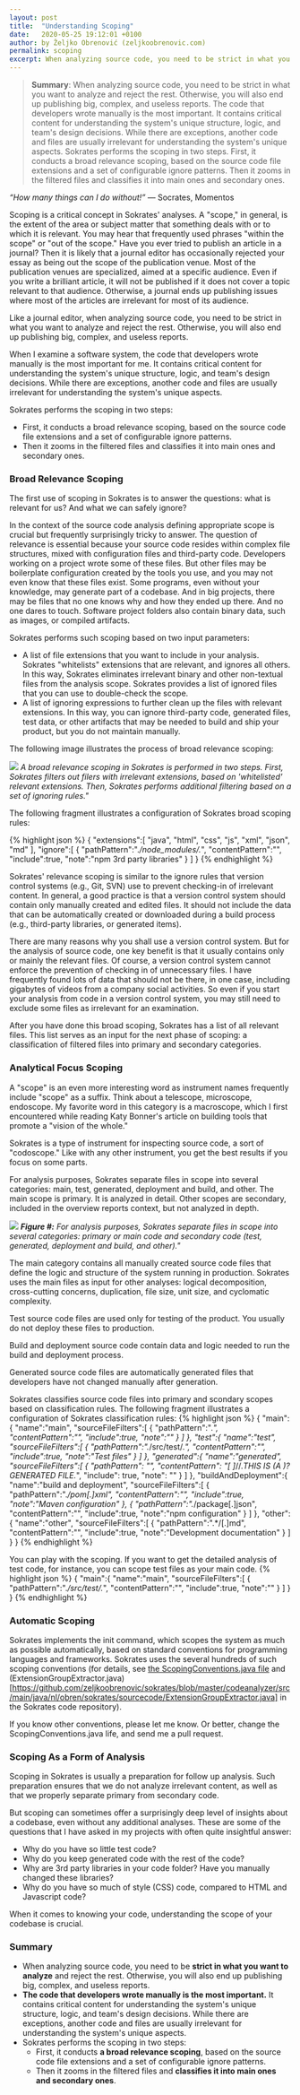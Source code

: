 ```yaml
---
layout: post
title:  "Understanding Scoping"
date:   2020-05-25 19:12:01 +0100
author: by Željko Obrenović (zeljkoobrenovic.com)
permalink: scoping
excerpt: When analyzing source code, you need to be strict in what you want to analyze and reject the rest. Otherwise, you will also end up publishing big, complex, and useless reports. The code that developers wrote manually is the most important. It contains critical content for understanding the system's unique structure, logic, and team's design decisions. While there are exceptions, another code and files are usually irrelevant for understanding the system's unique aspects. Sokrates performs the scoping in two steps. First, it conducts a broad relevance scoping, based on the source code file extensions and a set of configurable ignore patterns. Then it zooms in the filtered files and classifies it into main ones and secondary ones.
---
```


> **Summary**: When analyzing source code, you need to be strict in what you want to analyze and reject the rest. Otherwise, you will also end up publishing big, complex, and useless reports. The code that developers wrote manually is the most important. It contains critical content for understanding the system's unique structure, logic, and team's design decisions. While there are exceptions, another code and files are usually irrelevant for understanding the system's unique aspects. Sokrates performs the scoping in two steps. First, it conducts a broad relevance scoping, based on the source code file extensions and a set of configurable ignore patterns. Then it zooms in the filtered files and classifies it into main ones and secondary ones.

*“How many things can I do without!”*
― Socrates, Momentos

Scoping is a critical concept in Sokrates' analyses. A "scope," in general, is the extent of the area or subject matter that something deals with or to which it is relevant. You may hear that frequently used phrases "within the scope" or "out of the scope." Have you ever tried to publish an article in a journal? Then it is likely that a journal editor has occasionally rejected your essay as being out the scope of the publication venue. Most of the publication venues are specialized, aimed at a specific audience. Even if you write a brilliant article, it will not be published if it does not cover a topic relevant to that audience. Otherwise, a journal ends up publishing issues where most of the articles are irrelevant for most of its audience.

Like a journal editor, when analyzing source code, you need to be strict in what you want to analyze and reject the rest. Otherwise, you will also end up publishing big, complex, and useless reports.

When I examine a software system, the code that developers wrote manually is the most important for me. It contains critical content for understanding the system's unique structure, logic, and team's design decisions. While there are exceptions, another code and files are usually irrelevant for understanding the system's unique aspects.

Sokrates performs the scoping in two steps:

* First, it conducts a broad relevance scoping, based on the source code file extensions and a set of configurable ignore patterns.
* Then it zooms in the filtered files and classifies it into main ones and secondary ones.


### Broad Relevance Scoping

The first use of scoping in Sokrates is to answer the questions: what is relevant for us? And what we can safely ignore?

In the context of the source code analysis defining appropriate scope is crucial but frequently surprisingly tricky to answer. The question of relevance is essential because your source code resides within complex file structures, mixed with configuration files and third-party code. Developers working on a project wrote some of these files. But other files may be boilerplate configuration created by the tools you use, and you may not even know that these files exist. Some programs, even without your knowledge, may generate part of a codebase. And in big projects, there may be files that no one knows why and how they ended up there. And no one dares to touch. Software project folders also contain binary data, such as images, or compiled artifacts.

Sokrates performs such scoping based on two input parameters:

* A list of file extensions that you want to include in your analysis. Sokrates "whitelists" extensions that are relevant, and ignores all others. In this way, Sokrates eliminates irrelevant binary and other non-textual files from the analysis scope. Sokrates provides a list of ignored files that you can use to double-check the scope.
* A list of ignoring expressions to further clean up the files with relevant extensions. In this way, you can ignore third-party code, generated files, test data, or other artifacts that may be needed to build and ship your product, but you do not maintain manually.

The following image illustrates the process of broad relevance scoping:

![](assets/images/sokrates/scoping-broad.png)
*A broad relevance scoping in Sokrates is performed in two steps. First, Sokrates filters out filers with irrelevant extensions, based on 'whitelisted' relevant extensions. Then, Sokrates performs additional filtering based on a set of ignoring rules."*

The following fragment illustrates a configuration of Sokrates broad scoping rules:

{% highlight json %}
{
   "extensions":[
      "java",
      "html",
      "css",
      "js",
      "xml",
      "json",
      "md"
   ],
   "ignore":[
      {
         "pathPattern":".*/node_modules/.*",
         "contentPattern":"",
         "include":true,
         "note":"npm 3rd party libraries"
      }
   ]
}
{% endhighlight %}

Sokrates' relevance scoping is similar to the ignore rules that version control systems (e.g., Git, SVN) use to prevent checking-in of irrelevant content. In general, a good practice is that a version control system should contain only manually created and edited files. It should not include the data that can be automatically created or downloaded during a build process (e.g., third-party libraries, or generated items).

There are many reasons why you shall use a version control system. But for the analysis of source code, one key benefit is that it usually contains only or mainly the relevant files. Of course, a version control system cannot enforce the prevention of checking in of unnecessary files. I have frequently found lots of data that should not be there, in one case, including gigabytes of videos from a company social activities. So even if you start your analysis from code in a version control system, you may still need to exclude some files as irrelevant for an examination.

After you have done this broad scoping, Sokrates has a list of all relevant files. This list serves as an input for the next phase of scoping: a classification of filtered files into primary and secondary categories.


### Analytical Focus Scoping

A "scope" is an even more interesting word as instrument names frequently include "scope" as a suffix. Think about a telescope, microscope, endoscope. My favorite word in this category is a macroscope, which I first encountered while reading Katy Bonner's article on building tools that promote a "vision  of the whole."

Sokrates is a type of instrument for inspecting source code, a sort of "codoscope." Like with any other instrument, you get the best results if you focus on some parts.

For analysis purposes, Sokrates separate files in scope into several categories: main, test, generated, deployment and build, and other. The main scope is primary. It is analyzed in detail. Other scopes are secondary, included in the overview reports context, but not analyzed in depth.

![](assets/images/sokrates/scoping-classification.png)
***Figure #:** For analysis purposes, Sokrates separate files in scope into several categories: primary or main code and secondary code (test, generated, deployment and build, and other)."*

The main category contains all manually created source code files that define the logic and structure of the system running in production. Sokrates uses the main files as input for other analyses: logical decomposition, cross-cutting concerns, duplication, file size, unit size, and cyclomatic complexity.

Test source code files are used only for testing of the product. You usually do not deploy these files to production.

Build and deployment source code contain data and logic needed to run the build and deployment process.

Generated source code files are automatically generated files that developers have not changed manually after generation.

Sokrates classifies source code files into primary and scondary scopes based on classification rules. The following fragment illustrates a configuration of Sokrates classification rules:
{% highlight json %}
{
   "main":{
      "name":"main",
      "sourceFileFilters":[
         {
            "pathPattern":".*",
            "contentPattern":"",
            "include":true,
            "note":""
         }
      ]
   },
   "test":{
      "name":"test",
      "sourceFileFilters":[
         {
            "pathPattern":".*/src/test/.*",
            "contentPattern":"",
            "include":true,
            "note":"Test files"
         }
      ]
   },
   "generated":{
      "name":"generated",
      "sourceFileFilters":[
         {
            "pathPattern": "",
            "contentPattern": "[ ]*//.*THIS IS (A )?GENERATED FILE.*",
            "include": true,
            "note": ""
         }
      ]
   },
   "buildAndDeployment":{
      "name":"build and deployment",
      "sourceFileFilters":[
         {
            "pathPattern":".*/pom[.]xml",
            "contentPattern":"",
            "include":true,
            "note":"Maven configuration"
         },
         {
            "pathPattern":".*/package[.]json",
            "contentPattern":"",
            "include":true,
            "note":"npm configuration"
         }
      ]
   },
   "other":{
      "name":"other",
      "sourceFileFilters":[
         {
            "pathPattern":".*/[.]md",
            "contentPattern":"",
            "include":true,
            "note":"Development documentation"
         }
      ]
   }
}
{% endhighlight %}


You can play with the scoping. If you want to get the detailed analysis of test code, for instance, you can scope test files as your main code.
{% highlight json %}
{
   "main":{
      "name":"main",
      "sourceFileFilters":[
         {
            "pathPattern":".*/src/test/.*",
            "contentPattern":"",
            "include":true,
            "note":""
         }
      ]
   }
}
{% endhighlight %}

### Automatic Scoping

Sokrates implements the init command, which scopes the system as much as possible automatically, based on standard conventions for programming languages and frameworks. Sokrates uses the several hundreds of such scoping conventions (for details, see [the ScopingConventions.java file](https://github.com/zeljkoobrenovic/sokrates/blob/master/codeanalyzer/src/main/java/nl/obren/sokrates/sourcecode/scoping/ScopingConventions.java) and (ExtensionGroupExtractor.java)[https://github.com/zeljkoobrenovic/sokrates/blob/master/codeanalyzer/src/main/java/nl/obren/sokrates/sourcecode/ExtensionGroupExtractor.java] in the Sokrates code repository).

If you know other conventions, please let me know. Or better, change the ScopingConventions.java life, and send me a pull request.

### Scoping As a Form of Analysis

Scoping in Sokrates is usually a preparation for follow up analysis. Such preparation ensures that we do not analyze irrelevant content, as well as that we properly separate primary from secondary code.

But scoping can sometimes offer a surprisingly deep level of insights about a codebase, even without any additional analyses. These are some of the questions that I have asked in my projects with often quite insightful answer:

* Why do you have so little test code?
* Why do you keep generated code with the rest of the code?
* Why are 3rd party libraries in your code folder? Have you manually changed these libraries?
* Why do you have so much of style (CSS) code, compared to HTML and Javascript code?

When it comes to knowing your code, understanding the scope of your codebase is crucial.

### Summary

>
* When analyzing source code, you need to be **strict in what you want to analyze** and reject the rest. Otherwise, you will also end up publishing big, complex, and useless reports.
* **The code that developers wrote manually is the most important.** It contains critical content for understanding the system's unique structure, logic, and team's design decisions. While there are exceptions, another code and files are usually irrelevant for understanding the system's unique aspects.
* Sokrates performs the scoping in two steps:
  * First, it conducts **a broad relevance scoping**, based on the source code file extensions and a set of configurable ignore patterns.
  * Then it zooms in the filtered files and **classifies it into main ones and secondary ones**.
